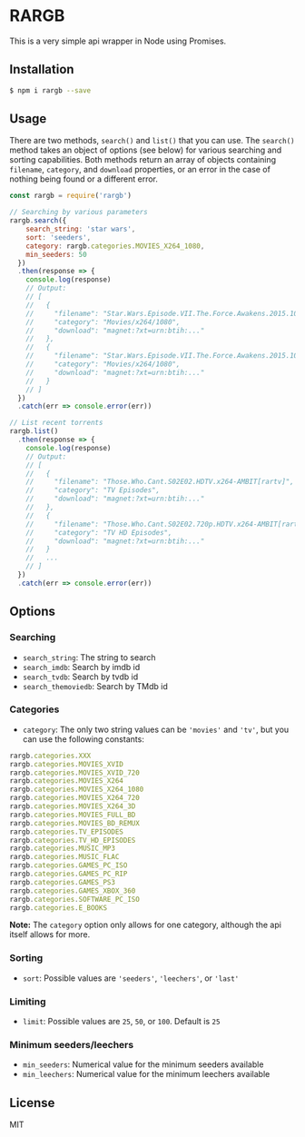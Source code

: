 # RARGB

This is a very simple api wrapper in Node using Promises.

## Installation

```bash
$ npm i rargb --save
```

## Usage

There are two methods, `search()` and `list()` that you can use. The `search()` method takes an object of options (see below) for various searching and sorting capabilities. Both methods return an array of objects containing `filename`, `category`, and `download` properties, or an error in the case of nothing being found or a different error.

```javascript
const rargb = require('rargb')

// Searching by various parameters
rargb.search({
    search_string: 'star wars',
    sort: 'seeders',
    category: rargb.categories.MOVIES_X264_1080,
    min_seeders: 50
  })
  .then(response => {
    console.log(response)
    // Output:
    // [
    //   {
    //     "filename": "Star.Wars.Episode.VII.The.Force.Awakens.2015.1080p.BluRay.H264.AAC-RARBG",
    //     "category": "Movies/x264/1080",
    //     "download": "magnet:?xt=urn:btih:..."
    //   },
    //   {
    //     "filename": "Star.Wars.Episode.VII.The.Force.Awakens.2015.1080p.BluRay.x264-Replica",
    //     "category": "Movies/x264/1080",
    //     "download": "magnet:?xt=urn:btih:..."
    //   }
    // ]
  })
  .catch(err => console.error(err))

// List recent torrents
rargb.list()
  .then(response => {
    console.log(response)
    // Output:
    // [
    //   {
    //     "filename": "Those.Who.Cant.S02E02.HDTV.x264-AMBIT[rartv]",
    //     "category": "TV Episodes",
    //     "download": "magnet:?xt=urn:btih:..."
    //   },
    //   {
    //     "filename": "Those.Who.Cant.S02E02.720p.HDTV.x264-AMBIT[rartv]",
    //     "category": "TV HD Episodes",
    //     "download": "magnet:?xt=urn:btih:..."
    //   }
    //   ...
    // ]
  })
  .catch(err => console.error(err))
```

## Options

### Searching
- `search_string`: The string to search
- `search_imdb`: Search by imdb id
- `search_tvdb`: Search by tvdb id
- `search_themoviedb`: Search by TMdb id

### Categories
- `category`: The only two string values can be `'movies'` and `'tv'`, but you can use the following constants:

```javascript
rargb.categories.XXX
rargb.categories.MOVIES_XVID
rargb.categories.MOVIES_XVID_720
rargb.categories.MOVIES_X264
rargb.categories.MOVIES_X264_1080
rargb.categories.MOVIES_X264_720
rargb.categories.MOVIES_X264_3D
rargb.categories.MOVIES_FULL_BD
rargb.categories.MOVIES_BD_REMUX
rargb.categories.TV_EPISODES
rargb.categories.TV_HD_EPISODES
rargb.categories.MUSIC_MP3
rargb.categories.MUSIC_FLAC
rargb.categories.GAMES_PC_ISO
rargb.categories.GAMES_PC_RIP
rargb.categories.GAMES_PS3
rargb.categories.GAMES_XBOX_360
rargb.categories.SOFTWARE_PC_ISO
rargb.categories.E_BOOKS
```

**Note:** The `category` option only allows for one category, although the api itself allows for more.

### Sorting
- `sort`: Possible values are `'seeders'`, `'leechers'`, or `'last'`

### Limiting
- `limit`: Possible values are `25`, `50`, or `100`. Default is `25`

### Minimum seeders/leechers
- `min_seeders`: Numerical value for the minimum seeders available
- `min_leechers`: Numerical value for the minimum leechers available


## License

MIT
